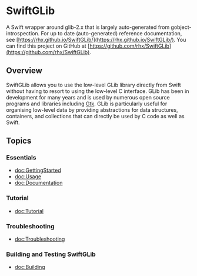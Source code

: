# SwiftGLib

A Swift wrapper around glib-2.x that is largely auto-generated from gobject-introspection.
For up to date (auto-generated) reference documentation, see
[https://rhx.github.io/SwiftGLib/](https://rhx.github.io/SwiftGLib/).
You can find this project on GitHub at [https://github.com/rhx/SwiftGLib](https://github.com/rhx/SwiftGLib).

## Overview

SwiftGLib allows you to use the low-level GLib library directly from Swift
without having to resort to using the low-level C interface.
GLib has been in development for many years and is used by numerous open source
programs and libraries including [Gtk](https://github.com/rhx/SwiftGtk).
GLib is particularly useful for organising low-level data by providing abstractions
for data structures, containers, and collections that can directly be used by C code
as well as Swift.

## Topics

### Essentials

- <doc:GettingStarted>
- <doc:Usage>
- <doc:Documentation>

### Tutorial

- <doc:Tutorial>

### Troubleshooting

- <doc:Troubleshooting>

### Building and Testing SwiftGLib

- <doc:Building>

